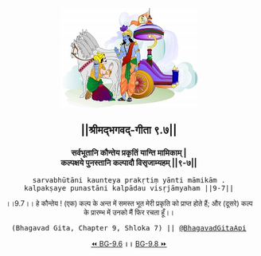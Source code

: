 <center><img src="../../asset/BG.png" alt="#API #bhagavadgitaapi #slok #nodejs #js #api #gitaapi #krishna #hinduism #vedic #ISKCON #shreemadbhagavadgita #technology"/>
<h2>||श्रीमद्‍भगवद्‍-गीता ९.७||</h2>
<h3>सर्वभूतानि कौन्तेय प्रकृतिं यान्ति मामिकाम् |<br/>कल्पक्षये पुनस्तानि कल्पादौ विसृजाम्यहम् ||९-७||</h3>
<pre>sarvabhūtāni kaunteya prakṛtiṃ yānti māmikām .<br/>kalpakṣaye punastāni kalpādau visṛjāmyaham ||9-7||</pre>
<p>।।9.7।। हे कौन्तेय ! (एक) कल्प के अन्त में समस्त भूत मेरी प्रकृति को प्राप्त होते हैं; और (दूसरे) कल्प के प्रारम्भ में उनको मैं फिर रचता हूँ।।</p>
<pre>(Bhagavad Gita, Chapter 9, Shloka 7) || <a href="https://twitter.com/bhagavadgitaapi">@BhagavadGitaApi</a></pre><a href="../../9/6">⏪  BG-9.6</a><b>        ।।        </b><a href="../../9/8">BG-9.8  ⏩</a></center></center>